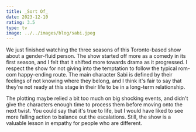 ```yaml
---
title: _Sort Of_
date: 2023-12-10
rating: 3.5
type: tv
image: ../../images/blog/sabi.jpeg
---
```


We just finished watching the three seasons of this Toronto-based show about a gender-fluid person. The show started off more as a comedy in its first season, and I felt that it shifted more towards drama as it progressed. I respect the show for not giving into the temptation to follow the typical rom-com happy-ending route. The main character Sabi is defined by their feelings of not knowing where they belong, and I think it's fair to say that they're not ready at this stage in their life to be in a long-term relationship.

The plotting maybe relied a bit too much on big shocking events, and didn't give the characters enough time to process them before moving onto the next twist. You could say that it's true to life, but I would have liked to see more falling action to balance out the escalations. Still, the show is a valuable lesson in empathy for people who are different.